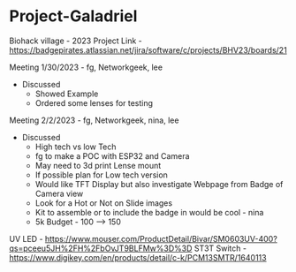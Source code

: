 # Project-Galadriel

Biohack village - 2023
Project Link - https://badgepirates.atlassian.net/jira/software/c/projects/BHV23/boards/21



Meeting 1/30/2023 - fg, Networkgeek, lee
 - Discussed
   - Showed Example
   - Ordered some lenses for testing

Meeting 2/2/2023 - fg, Networkgeek, nina, lee
  - Discussed 
    - High tech vs low Tech
    - fg to make a POC with ESP32 and Camera
    - May need to 3d print Lense mount
    - If possible plan for Low tech version
    - Would like TFT Display but also investigate Webpage from Badge of Camera view
    - Look for a Hot or Not on Slide images
    - Kit to assemble or to include the badge in would be cool - nina
    - 5k Budget - 100 --> 150 
    
UV LED - https://www.mouser.com/ProductDetail/Bivar/SM0603UV-400?qs=pceeu5JH%2FH%2FbOvJT9BLFMw%3D%3D
ST3T Switch - https://www.digikey.com/en/products/detail/c-k/PCM13SMTR/1640113
